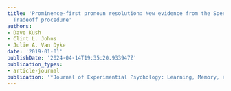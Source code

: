 ```yaml
---
title: 'Prominence-first pronoun resolution: New evidence from the Speed-Accuracy
  Tradeoff procedure'
authors:
- Dave Kush
- Clint L. Johns
- Julie A. Van Dyke
date: '2019-01-01'
publishDate: '2024-04-14T19:35:20.933947Z'
publication_types:
- article-journal
publication: '*Journal of Experimential Psychology: Learning, Memory, and Cogniton*'
---
```

